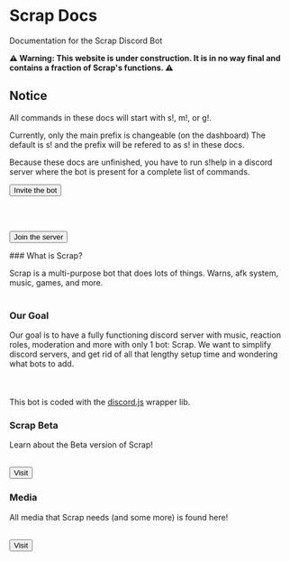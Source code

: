 
# Scrap Docs

Documentation for the Scrap Discord Bot

 **⚠️ Warning: This website is under construction. It is in no way final and contains a fraction of Scrap's functions. ⚠️**
 
## Notice

All commands in these docs will start with s!, m!, or g!.

Currently, only the main prefix is changeable (on the dashboard)
The default is s! and the prefix will be refered to as s! in these docs.

Because these docs are unfinished, you have to run s!help in a discord server where the bot is present for a complete list of commands.

<form action="https://scrap.js.org/invite">
  <input type="submit" value="Invite the bot" />
</form>

<br/><br/>

<form action="https://discord.gg/k6bMcs8CKA">
  <input type="submit" value="Join the server" />
</form>

<form action="https://scrapdashboard.herokuapp.com>
  <input type="submit" value="Dashboard" />
</form>
### What is Scrap?

Scrap is a multi-purpose bot that does lots of things. Warns, afk system, music, games, and more.
<br/><br/>

### Our Goal

Our goal is to have a fully functioning discord server with music, reaction roles, moderation and more with only 1 bot: Scrap. We want to simplify discord servers, and get rid of all that lengthy setup time and wondering what bots to add.
<br/><br/>
<br/><br/>
This bot is coded with the [discord.js](https://discord.js.org) wrapper lib.

### Scrap Beta

Learn about the Beta version of Scrap!
<br/><br/>

<form action="https://scrap.js.org/beta">
  <input type="submit" value="Visit" />
</form>

### Media

All media that Scrap needs (and some more) is found here!
<br/><br/>

<form action="https://scrap.js.org/media">
  <input type="submit" value="Visit" />
</form>
